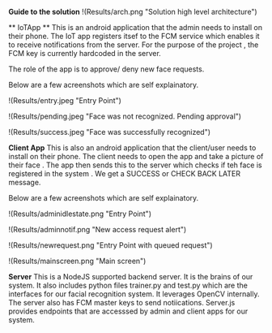 **Guide to the solution**
!(Results/arch.png "Solution high level architecture")



** IoTApp **
This is an android application that the admin needs to install on their phone. The IoT app registers itsef to the FCM service which enables it to receive notifications from the server. For the purpose of the project , the FCM key is currently hardcoded in the server.

 The role of the app is to approve/ deny new face requests.

Below are a few acreenshots which are self explainatory.

!(Results/entry.jpeg "Entry Point")

!(Results/pending.jpeg "Face was not recognized. Pending approval")

!(Results/success.jpeg "Face was successfully recognized")


**Client App**
This is also an android application that the client/user needs to install on their phone. The client needs to open the app and take a picture of their face . The app then sends this to the server which checks if teh face is registered in the system . We get a SUCCESS or CHECK BACK LATER message.

Below are a few acreenshots which are self explainatory.

!(Results/adminidlestate.png "Entry Point")

!(Results/adminnotif.png "New access request alert")

!(Results/newrequest.png "Entry Point with queued request")

!(Results/mainscreen.png "Main screen")


**Server**
This is a NodeJS supported backend server. It is the brains of our system. It also includes python files trainer.py and test.py which are the interfaces for our facial recognition system. It leverages OpenCV internally. The server also has FCM master keys to send notiications. 
Server.js provides endpoints that are accesssed by admin and client apps for our system.